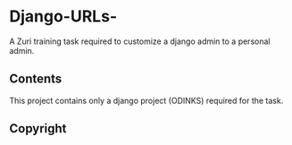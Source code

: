 # Django-URLs-
A Zuri training task required to customize a django admin to a personal admin.

## Contents
This project contains only a django project (ODINKS) required for the task.

## Copyright
